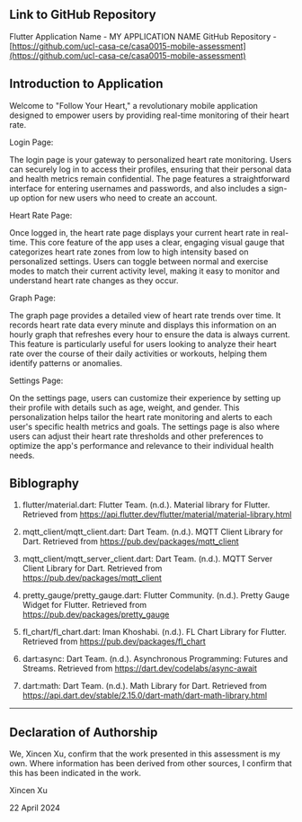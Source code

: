 <!---

---
title: "CASA0015: Mobile System Final Assessment"
author: "Xincen Xu"
date: "22 April 2024"
---

-->



## Link to GitHub Repository

Flutter Application Name - MY APPLICATION NAME
GitHub Repository - [[https://github.com/ucl-casa-ce/casa0015-mobile-assessment](https://github.com/ucl-casa-ce/casa0015-mobile-assessment)
](https://github.com/xxu121/casa0015-mobile-assessment/tree/main)

## Introduction to Application

Welcome to "Follow Your Heart," a revolutionary mobile application designed to empower users by providing real-time monitoring of their heart rate. 

Login Page:

The login page is your gateway to personalized heart rate monitoring. Users can securely log in to access their profiles, ensuring that their personal data and health metrics remain confidential. The page features a straightforward interface for entering usernames and passwords, and also includes a sign-up option for new users who need to create an account.


Heart Rate Page:

Once logged in, the heart rate page displays your current heart rate in real-time. This core feature of the app uses a clear, engaging visual gauge that categorizes heart rate zones from low to high intensity based on personalized settings. Users can toggle between normal and exercise modes to match their current activity level, making it easy to monitor and understand heart rate changes as they occur.


Graph Page:


The graph page provides a detailed view of heart rate trends over time. It records heart rate data every minute and displays this information on an hourly graph that refreshes every hour to ensure the data is always current. This feature is particularly useful for users looking to analyze their heart rate over the course of their daily activities or workouts, helping them identify patterns or anomalies.


Settings Page:


On the settings page, users can customize their experience by setting up their profile with details such as age, weight, and gender. This personalization helps tailor the heart rate monitoring and alerts to each user's specific health metrics and goals. The settings page is also where users can adjust their heart rate thresholds and other preferences to optimize the app's performance and relevance to their individual health needs.

## Biblography

1. flutter/material.dart:
Flutter Team. (n.d.). Material library for Flutter. Retrieved from https://api.flutter.dev/flutter/material/material-library.html


3. mqtt_client/mqtt_client.dart:
Dart Team. (n.d.). MQTT Client Library for Dart. Retrieved from https://pub.dev/packages/mqtt_client


4. mqtt_client/mqtt_server_client.dart:
Dart Team. (n.d.). MQTT Server Client Library for Dart. Retrieved from https://pub.dev/packages/mqtt_client


5. pretty_gauge/pretty_gauge.dart:
Flutter Community. (n.d.). Pretty Gauge Widget for Flutter. Retrieved from https://pub.dev/packages/pretty_gauge


6. fl_chart/fl_chart.dart:
Iman Khoshabi. (n.d.). FL Chart Library for Flutter. Retrieved from https://pub.dev/packages/fl_chart


7. dart:async:
Dart Team. (n.d.). Asynchronous Programming: Futures and Streams. Retrieved from https://dart.dev/codelabs/async-await


8. dart:math:
Dart Team. (n.d.). Math Library for Dart. Retrieved from https://api.dart.dev/stable/2.15.0/dart-math/dart-math-library.html

----

## Declaration of Authorship

We, Xincen Xu, confirm that the work presented in this assessment is my own. Where information has been derived from other sources, I confirm that this has been indicated in the work.


Xincen Xu

22 April 2024
